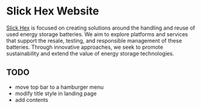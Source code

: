 # Slick Hex Website
[Slick Hex](slickhex.com) is focused on creating solutions around the handling and reuse of used energy storage batteries. We aim to explore platforms and services that support the resale, testing, and responsible management of these batteries. Through innovative approaches, we seek to promote sustainability and extend the value of energy storage technologies.

## TODO
- move top bar to a hamburger menu
- modify title style in landing page
- add contents